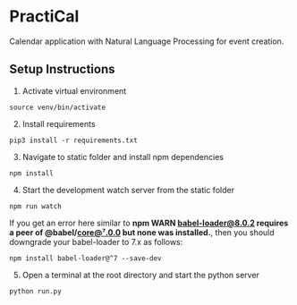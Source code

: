 # PractiCal
Calendar application with Natural Language Processing for event creation.

## Setup Instructions
1. Activate virtual environment
```
source venv/bin/activate
```
2. Install requirements
```
pip3 install -r requirements.txt
```
3. Navigate to static folder and install npm dependencies
```
npm install
```
4. Start the development watch server from the static folder
```
npm run watch
```
If you get an error here similar to **npm WARN babel-loader@8.0.2 requires a peer of @babel/core@⁷.0.0 but none was installed.**, then you should downgrade your babel-loader to 7.x as follows:
```
npm install babel-loader@^7 --save-dev
```
5. Open a terminal at the root directory and start the python server
```
python run.py
```